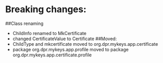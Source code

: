 # Breaking changes:
##Class renaming
* ChildInfo renamed to MkCertificate
* changed CertificateValue to Certificate
##Moved:
* ChildType and mkcertificate moved to org.dpr.mykeys.app.certificate
* package  org.dpr.mykeys.app.profile moved to package org.dpr.mykeys.app.certificate.profile